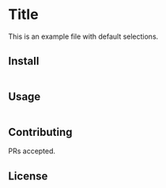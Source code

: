 # Title

This is an example file with default selections.

## Install

```
```

## Usage

```
```

## Contributing

PRs accepted.

## License

